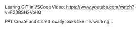 Learing GIT in VSCode
Video: https://www.youtube.com/watch?v=F2DBSH2VoHQ

PAT Create and stored locally
looks like it is working...
